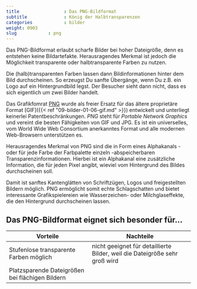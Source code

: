 ```yaml
---
title                 : Das PNG-Bildformat
subtitle              : König der Halbtransparenzen
categories            : bilder
weight: 0903
slug            : png
---
```

Das PNG-Bildformat erlaubt scharfe Bilder bei hoher Dateigröße, denn es entstehen keine Bildartefakte. Herausragendes Merkmal ist jedoch die Möglichkeit transparente oder halbtransparente Farben zu nutzen.
<!-- readmore -->

Die (halb)transparenten Farben lassen dann Bildinformationen hinter dem Bild durchscheinen. So erzeugst Du sanfte Übergänge, wenn Du z.B. ein Logo auf ein Hintergrundbild legst. Der Besucher sieht dann nicht, dass es sich eigentlich um zwei Bilder handelt.

Das Grafikfomrat [PNG](http://de.wikipedia.org/wiki/Portable_Network_Graphics) wurde als freier Ersatz für das ältere proprietäre Format [GIF]({{< ref "09-bilder-01-06-gif.md" >}}) entwickelt und unterliegt keinerlei Patentbeschränkungen. _PNG_ steht für _Portable Network Graphics_ und vereint die besten Fähigkeiten von GIF und JPG. Es ist ein universelles, vom World Wide Web Consortium anerkanntes Format und alle modernen Web-Browsern unterstützen es.

Herausragendes Merkmal von PNG sind die in Form eines Alphakanals - oder für jede Farbe der Farbpalette einzeln -abspeicherbaren Transparenzinformationen. Hierbei ist ein Alphakanal eine zusätzliche Information, die für jeden Pixel angibt, wieviel vom Hintergrund des Bildes durchscheinen soll.

Damit ist sanftes Kantenglätten von Schriftzügen, Logos und freigestellten Bildern möglich. PNG ermöglicht somit echte Schlagschatten und bietet interessante Grafikspielereien wie Wasserzeichen- oder Milchglaseffekte, die den Hintergrund durchscheinen lassen.

## Das PNG-Bildformat eignet sich besonder für…

|  Vorteile   |  Nachteile   |
|---|---|
| Stufenlose transparente Farben möglich  | nicht geeignet für detaillierte Bilder, weil die Dateigröße sehr groß wird |
| Platzsparende Dateigrößen bei flächigen Bildern  |  |
